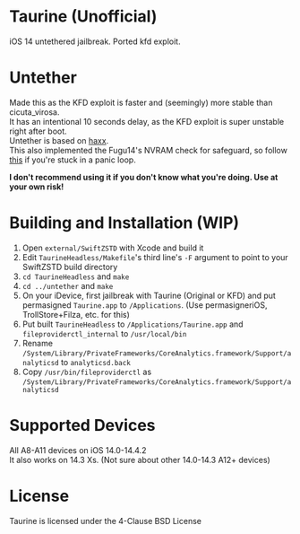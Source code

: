 # Taurine (Unofficial)

iOS 14 untethered jailbreak.
Ported kfd exploit.

# Untether
Made this as the KFD exploit is faster and (seemingly) more stable than cicuta_virosa.<br>
It has an intentional 10 seconds delay, as the KFD exploit is super unstable right after boot.<br>
Untether is based on [haxx](https://github.com/asdfugil/haxx).<br>
This also implemented the Fugu14's NVRAM check for safeguard, so follow [this](https://github.com/LinusHenze/Fugu14#recovery) if you're stuck in a panic loop.

**I don't recommend using it if you don't know what you're doing. Use at your own risk!**

# Building and Installation (WIP)
1. Open `external/SwiftZSTD` with Xcode and build it
2. Edit `TaurineHeadless/Makefile`'s third line's `-F` argument to point to your SwiftZSTD build directory
3. `cd TaurineHeadless` and `make`
4. `cd ../untether` and `make`
5. On your iDevice, first jailbreak with Taurine (Original or KFD) and put permasigned `Taurine.app` to `/Applications`. (Use permasigneriOS, TrollStore+Filza, etc. for this)
6. Put built `TaurineHeadless` to `/Applications/Taurine.app` and `fileproviderctl_internal` to `/usr/local/bin`
7. Rename `/System/Library/PrivateFrameworks/CoreAnalytics.framework/Support/analyticsd` to `analyticsd.back`
8. Copy `/usr/bin/fileproviderctl` as `/System/Library/PrivateFrameworks/CoreAnalytics.framework/Support/analyticsd`

# Supported Devices

All A8-A11 devices on iOS 14.0-14.4.2<br>
It also works on 14.3 Xs. (Not sure about other 14.0-14.3 A12+ devices)

# License

Taurine is licensed under the 4-Clause BSD License
